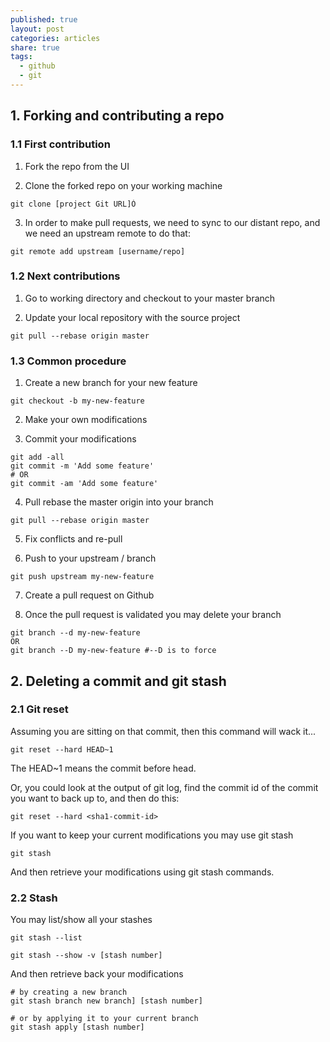 ```yaml
---
published: true
layout: post
categories: articles
share: true
tags:
  - github
  - git
---
```

## 1. Forking and contributing a repo

### 1.1 First contribution

1. Fork the repo from the UI

2. Clone the forked repo on your working machine  
```shell
git clone [project Git URL]Ò
```
3. In order to make pull requests, we need to sync to our distant repo, and we need an upstream remote to do that: 
```shell
git remote add upstream [username/repo]
```

### 1.2 Next contributions

1. Go to working directory and checkout to your master branch

2. Update your local repository with the source project
```git
git pull --rebase origin master
```

### 1.3 Common procedure

1. Create a new branch for your new feature 
```shell
git checkout -b my-new-feature
```
2. Make your own modifications

3. Commit your modifications 
```shell
git add -all
git commit -m 'Add some feature'   
# OR
git commit -am 'Add some feature' 
```
4. Pull rebase the master origin into your branch 
```shell
git pull --rebase origin master
```
5. Fix conflicts and re-pull

6. Push to your upstream / branch
```git
git push upstream my-new-feature
```

7. Create a pull request on Github

8. Once the pull request is validated you may delete your branch
```shell
git branch --d my-new-feature
OR
git branch --D my-new-feature #--D is to force
```

## 2. Deleting a commit and git stash


### 2.1 Git reset
Assuming you are sitting on that commit, then this command will wack it...
```shell
git reset --hard HEAD~1
```
The HEAD~1 means the commit before head.

Or, you could look at the output of git log, find the commit id of the commit you want to back up to, and then do this:
```shell
git reset --hard <sha1-commit-id>
```

If you want to keep your current modifications you may use git stash
```shell
git stash 
```

And then retrieve your modifications using git stash commands.

### 2.2 Stash

You may list/show all your stashes
```shell
git stash --list 

git stash --show -v [stash number]
```

And then retrieve back your modifications
```shell
# by creating a new branch
git stash branch new branch] [stash number]

# or by applying it to your current branch
git stash apply [stash number]
```
 
 




